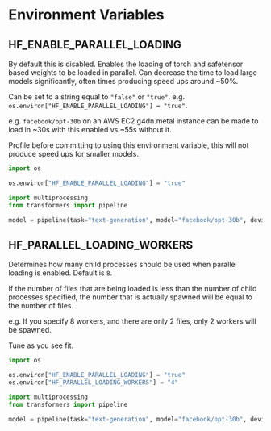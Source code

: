 <!--Copyright 2020 The HuggingFace Team. All rights reserved.

Licensed under the Apache License, Version 2.0 (the "License"); you may not use this file except in compliance with
the License. You may obtain a copy of the License at

http://www.apache.org/licenses/LICENSE-2.0

Unless required by applicable law or agreed to in writing, software distributed under the License is distributed on
an "AS IS" BASIS, WITHOUT WARRANTIES OR CONDITIONS OF ANY KIND, either express or implied. See the License for the
specific language governing permissions and limitations under the License.

⚠️ Note that this file is in Markdown but contain specific syntax for our doc-builder (similar to MDX) that may not be
rendered properly in your Markdown viewer.

-->

# Environment Variables

## HF_ENABLE_PARALLEL_LOADING

By default this is disabled. Enables the loading of torch and safetensor based weights to be loaded in parallel. Can decrease the time to load large models significantly, often times producing speed ups around ~50%.

Can be set to a string equal to `"false"` or `"true"`. e.g. `os.environ["HF_ENABLE_PARALLEL_LOADING"] = "true"`.

e.g. `facebook/opt-30b` on an AWS EC2 g4dn.metal instance can be made to load in ~30s with this enabled vs ~55s without it.

Profile before committing to using this environment variable, this will not produce speed ups for smaller models.

```py
import os

os.environ["HF_ENABLE_PARALLEL_LOADING"] = "true"

import multiprocessing
from transformers import pipeline

model = pipeline(task="text-generation", model="facebook/opt-30b", device_map="auto")
```

## HF_PARALLEL_LOADING_WORKERS

Determines how many child processes should be used when parallel loading is enabled. Default is `8`. 

If the number of files that are being loaded is less than the number of child processes specified, the number that is actually spawned will be equal to the number of files.

e.g. If you specify 8 workers, and there are only 2 files, only 2 workers will be spawned.

Tune as you see fit.

```py
import os

os.environ["HF_ENABLE_PARALLEL_LOADING"] = "true"
os.environ["HF_PARALLEL_LOADING_WORKERS"] = "4"

import multiprocessing
from transformers import pipeline

model = pipeline(task="text-generation", model="facebook/opt-30b", device_map="auto")
```
